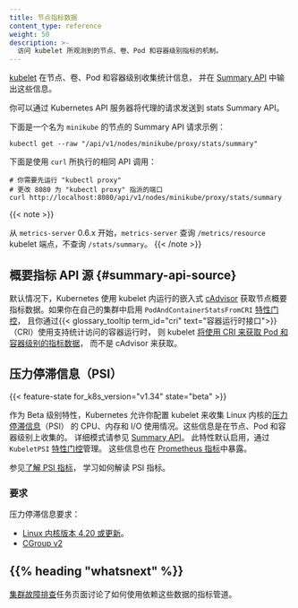 ```yaml
---
title: 节点指标数据
content_type: reference
weight: 50
description: >-
  访问 kubelet 所观测到的节点、卷、Pod 和容器级别指标的机制。
---
```

<!--
title: Node metrics data
content_type: reference
weight: 50
description: >-
  Mechanisms for accessing metrics at node, volume, pod and container level,
  as seen by the kubelet.
-->

<!--
The [kubelet](/docs/reference/command-line-tools-reference/kubelet/)
gathers metric statistics at the node, volume, pod and container level,
and emits this information in the
[Summary API](/docs/reference/config-api/kubelet-stats.v1alpha1/).
-->
[kubelet](/zh-cn/docs/reference/command-line-tools-reference/kubelet/)
在节点、卷、Pod 和容器级别收集统计信息，
并在 [Summary API](zh-cn/docs/reference/config-api/kubelet-stats.v1alpha1/)
中输出这些信息。

<!--
You can send a proxied request to the stats summary API via the
Kubernetes API server.

Here is an example of a Summary API request for a node named `minikube`:
-->
你可以通过 Kubernetes API 服务器将代理的请求发送到 stats Summary API。

下面是一个名为 `minikube` 的节点的 Summary API 请求示例：

```shell
kubectl get --raw "/api/v1/nodes/minikube/proxy/stats/summary"
```

<!--
Here is the same API call using `curl`:

```shell
# You need to run "kubectl proxy" first
# Change 8080 to the port that "kubectl proxy" assigns
curl http://localhost:8080/api/v1/nodes/minikube/proxy/stats/summary
```
-->
下面是使用 `curl` 所执行的相同 API 调用：

```shell
# 你需要先运行 "kubectl proxy"
# 更改 8080 为 "kubectl proxy" 指派的端口
curl http://localhost:8080/api/v1/nodes/minikube/proxy/stats/summary
```

{{< note >}}
<!--
Beginning with `metrics-server` 0.6.x, `metrics-server` queries the `/metrics/resource`
kubelet endpoint, and not `/stats/summary`.
-->
从 `metrics-server` 0.6.x 开始，`metrics-server` 查询 `/metrics/resource`
kubelet 端点，不查询 `/stats/summary`。
{{< /note >}}

<!--
## Summary metrics API source {#summary-api-source}

By default, Kubernetes fetches node summary metrics data using an embedded
[cAdvisor](https://github.com/google/cadvisor) that runs within the kubelet. If you 
enable the `PodAndContainerStatsFromCRI` [feature gate](/docs/reference/command-line-tools-reference/feature-gates/) 
in your cluster, and you use a container runtime that supports statistics access via
{{< glossary_tooltip term_id="cri" text="Container Runtime Interface">}} (CRI), then
the kubelet [fetches Pod- and container-level metric data using CRI](/docs/reference/instrumentation/cri-pod-container-metrics), and not via cAdvisor.
-->
## 概要指标 API 源  {#summary-api-source}

默认情况下，Kubernetes 使用 kubelet 内运行的嵌入式 [cAdvisor](https://github.com/google/cadvisor)
获取节点概要指标数据。如果你在自己的集群中启用 `PodAndContainerStatsFromCRI`
[特性门控](/zh-cn/docs/reference/command-line-tools-reference/feature-gates/)，
且你通过{{< glossary_tooltip term_id="cri" text="容器运行时接口">}}（CRI）使用支持统计访问的容器运行时，
则 kubelet [将使用 CRI 来获取 Pod 和容器级别的指标数据](/zh-cn/docs/reference/instrumentation/cri-pod-container-metrics)，
而不是 cAdvisor 来获取。

<!--
## Pressure Stall Information (PSI) {#psi}
-->
## 压力停滞信息（PSI）

{{< feature-state for_k8s_version="v1.34" state="beta" >}}

<!--
As a beta feature, Kubernetes lets you configure kubelet to collect Linux kernel
[Pressure Stall Information](https://docs.kernel.org/accounting/psi.html)
(PSI) for CPU, memory and I/O usage. The information is collected at node, pod and container level.
See [Summary API](/docs/reference/config-api/kubelet-stats.v1alpha1/) for detailed schema.
This feature is enabled by default, by setting the `KubeletPSI` [feature gate](/docs/reference/command-line-tools-reference/feature-gates/). The information is also exposed in
[Prometheus metrics](/docs/concepts/cluster-administration/system-metrics#psi-metrics).
-->
作为 Beta 级别特性，Kubernetes 允许你配置 kubelet 来收集 Linux
内核的[压力停滞信息](https://docs.kernel.org/accounting/psi.html)（PSI）
的 CPU、内存和 I/O 使用情况。这些信息是在节点、Pod 和容器级别上收集的。
详细模式请参见 [Summary API](/zh-cn/docs/reference/config-api/kubelet-stats.v1alpha1/)。
此特性默认启用，通过 `KubeletPSI`
[特性门控](/zh-cn/docs/reference/command-line-tools-reference/feature-gates/)管理。
这些信息也在
[Prometheus 指标](/zh-cn/docs/concepts/cluster-administration/system-metrics#psi-metrics)中暴露。

<!--
You can learn how to interpret the PSI metrics in [Understand PSI Metrics](/docs/reference/instrumentation/understand-psi-metrics/).
-->
参见[了解 PSI 指标](/zh-cn/docs/reference/instrumentation/understand-psi-metrics/)，
学习如何解读 PSI 指标。

<!--
### Requirements

Pressure Stall Information requires:

- [Linux kernel versions 4.20 or later](/docs/reference/node/kernel-version-requirements#requirements-psi).
- [cgroup v2](/docs/concepts/architecture/cgroups)
-->
### 要求

压力停滞信息要求：

- [Linux 内核版本 4.20 或更新](/zh-cn/docs/reference/node/kernel-version-requirements#requirements-psi)。
- [CGroup v2](/zh-cn/docs/concepts/architecture/cgroups)

## {{% heading "whatsnext" %}}

<!--
The task pages for [Troubleshooting Clusters](/docs/tasks/debug/debug-cluster/) discuss
how to use a metrics pipeline that rely on these data.
-->
[集群故障排查](/zh-cn/docs/tasks/debug/debug-cluster/)任务页面讨论了如何使用依赖这些数据的指标管道。
